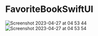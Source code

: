 # FavoriteBookSwiftUI

![Screenshot 2023-04-27 at 04 53 44](https://user-images.githubusercontent.com/72483443/234841822-ebad1ab0-5d85-4c5a-9360-11cac370c2ac.png)
![Screenshot 2023-04-27 at 04 53 54](https://user-images.githubusercontent.com/72483443/234841826-c39ae05b-592e-4414-b29e-0040664683d5.png)
